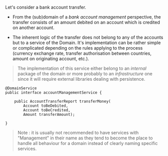 Let's consider a bank account transfer.

- From the (sub)domain of a *bank account management* perspective, 
the transfer consists of an amount debited on an account which is credited on another account.

- The inherent logic of the transfer does not belong to any of the accounts but to a service of the Domain.
It's implementation can be rather simple or complicated depending on the rules applying to the process 
(currency exchange rate, transfer authorisation between countries, amount on originating account, etc.).

> The implementation of this service either belong to an *internal* package of the domain or more probably to an *infrastructure* one since it will require external libraries dealing with persistence.

```
@DomainService
public interface accountManagementService {
	
	public AccountTransferReport transferMoney(
		Account toBeDebited, 
		Account toBeCredited, 
		Amount transferAmount);
	
}
```

> Note : it is usually not recommended to have services with "Management" in their name as they tend to become the place to handle all behaviour for a domain instead of clearly naming specific services.
